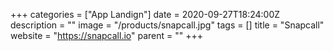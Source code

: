 +++
categories = ["App Landign"]
date = 2020-09-27T18:24:00Z
description = ""
image = "/products/snapcall.jpg"
tags = []
title = "Snapcall"
website = "https://snapcall.io"
parent = ""
+++
